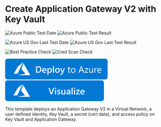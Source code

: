 # Create Application Gateway V2 with Key Vault

![Azure Public Test Date](https://azurequickstartsservice.blob.core.windows.net/badges/101-application-gateway-key-vault-create/PublicLastTestDate.svg)
![Azure Public Test Result](https://azurequickstartsservice.blob.core.windows.net/badges/101-application-gateway-key-vault-create/PublicDeployment.svg)

![Azure US Gov Last Test Date](https://azurequickstartsservice.blob.core.windows.net/badges/101-application-gateway-key-vault-create/FairfaxLastTestDate.svg)
![Azure US Gov Last Test Result](https://azurequickstartsservice.blob.core.windows.net/badges/101-application-gateway-key-vault-create/FairfaxDeployment.svg)

![Best Practice Check](https://azurequickstartsservice.blob.core.windows.net/badges/101-application-gateway-key-vault-create/BestPracticeResult.svg)
![Cred Scan Check](https://azurequickstartsservice.blob.core.windows.net/badges/101-application-gateway-key-vault-create/CredScanResult.svg)

[![Deploy To Azure](https://raw.githubusercontent.com/Azure/azure-quickstart-templates/master/1-CONTRIBUTION-GUIDE/images/deploytoazure.svg?sanitize=true)]("https://portal.azure.com/#create/Microsoft.Template/uri/https%3A%2F%2Fraw.githubusercontent.com%2FAzure%2Fazure-quickstart-templates%2Fmaster%2F101-application-gateway-key-vault-create%2Fazuredeploy.json")  [![Visualize](https://raw.githubusercontent.com/Azure/azure-quickstart-templates/master/1-CONTRIBUTION-GUIDE/images/visualizebutton.svg?sanitize=true)]("http://armviz.io/#/?load=https%3A%2F%2Fraw.githubusercontent.com%2FAzure%2Fazure-quickstart-templates%2Fmaster%2F101-application-gateway-key-vault-create%2Fazuredeploy.json")

This template deploys an Application Gateway V2 in a Virtual Network, a user defined identity, Key Vault, a secret (cert data), and access policy on Key Vault and Application Gateway.


